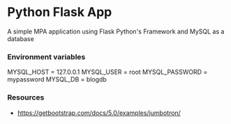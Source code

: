 # Python Flask App

A simple MPA application using Flask Python's Framework and MySQL as a database

### Environment variables

MYSQL_HOST = 127.0.0.1
MYSQL_USER = root
MYSQL_PASSWORD = mypassword
MYSQL_DB = blogdb

### Resources
* https://getbootstrap.com/docs/5.0/examples/jumbotron/